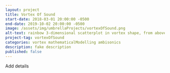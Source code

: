 ```yaml
---
layout: project
title: Vortex Of Sound
start-date: 2018-03-01 20:00:00 -0500
end-date: 2019-10-02 20:00:00 -0500
image: /assets/img/umbrellaProjects/vortexOfSound.png
alt-text: rainbow 3-dimensional scatterplot in vortex shape, from above
project-tag: vortexOfSound
categories: vortex mathematicalModelling ambisonics
description: fake description
published: false
---
```

Add details
